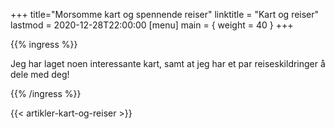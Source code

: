 +++
title="Morsomme kart og spennende reiser"
linktitle = "Kart og reiser"
lastmod = 2020-12-28T22:00:00
[menu]
main = { weight = 40 }
+++

{{% ingress %}}

Jeg har laget noen interessante kart, samt at jeg har et par reiseskildringer å dele med deg!

{{% /ingress %}}

{{< artikler-kart-og-reiser >}}
